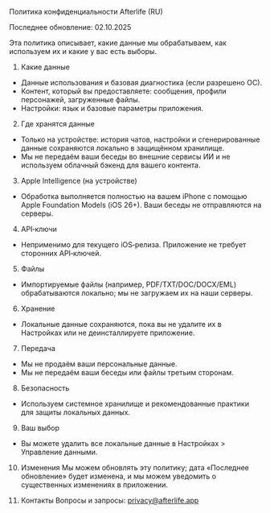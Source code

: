 Политика конфиденциальности Afterlife (RU)

Последнее обновление: 02.10.2025

Эта политика описывает, какие данные мы обрабатываем, как используем их и какие у вас есть выборы.

1. Какие данные
- Данные использования и базовая диагностика (если разрешено ОС).
- Контент, который вы предоставляете: сообщения, профили персонажей, загруженные файлы.
- Настройки: язык и базовые параметры приложения.

2. Где хранятся данные
- Только на устройстве: история чатов, настройки и сгенерированные данные сохраняются локально в защищённом хранилище.
- Мы не передаём ваши беседы во внешние сервисы ИИ и не используем облачный бэкенд для вашего контента.

3. Apple Intelligence (на устройстве)
- Обработка выполняется полностью на вашем iPhone с помощью Apple Foundation Models (iOS 26+). Ваши беседы не отправляются на серверы.

4. API‑ключи
- Неприменимо для текущего iOS‑релиза. Приложение не требует сторонних API‑ключей.

5. Файлы
- Импортируемые файлы (например, PDF/TXT/DOC/DOCX/EML) обрабатываются локально; мы не загружаем их на наши серверы.

6. Хранение
- Локальные данные сохраняются, пока вы не удалите их в Настройках или не деинсталлируете приложение.

7. Передача
- Мы не продаём ваши персональные данные.
- Мы не передаём ваши беседы или файлы третьим сторонам.

8. Безопасность
- Используем системное хранилище и рекомендованные практики для защиты локальных данных.

9. Ваш выбор
- Вы можете удалить все локальные данные в Настройках > Управление данными.

10. Изменения
Мы можем обновлять эту политику; дата «Последнее обновление» будет изменена, и мы можем уведомить о существенных изменениях в приложении.

11. Контакты
Вопросы и запросы: privacy@afterlife.app


